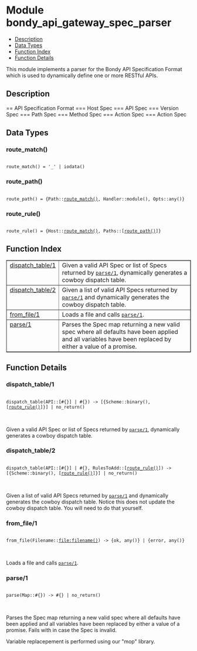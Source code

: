 

# Module bondy_api_gateway_spec_parser #
* [Description](#description)
* [Data Types](#types)
* [Function Index](#index)
* [Function Details](#functions)

This module implements a parser for the Bondy API Specification Format which
is used to dynamically define one or more RESTful APIs.

<a name="description"></a>

## Description ##
== API Specification Format
=== Host Spec
=== API Spec
=== Version Spec
=== Path Spec
=== Method Spec
=== Action Spec
=== Action Spec
<a name="types"></a>

## Data Types ##




### <a name="type-route_match">route_match()</a> ###


<pre><code>
route_match() = '_' | iodata()
</code></pre>




### <a name="type-route_path">route_path()</a> ###


<pre><code>
route_path() = {Path::<a href="#type-route_match">route_match()</a>, Handler::module(), Opts::any()}
</code></pre>




### <a name="type-route_rule">route_rule()</a> ###


<pre><code>
route_rule() = {Host::<a href="#type-route_match">route_match()</a>, Paths::[<a href="#type-route_path">route_path()</a>]}
</code></pre>

<a name="index"></a>

## Function Index ##


<table width="100%" border="1" cellspacing="0" cellpadding="2" summary="function index"><tr><td valign="top"><a href="#dispatch_table-1">dispatch_table/1</a></td><td>
Given a valid API Spec or list of Specs returned by <a href="#parse-1"><code>parse/1</code></a>,
dynamically generates a cowboy dispatch table.</td></tr><tr><td valign="top"><a href="#dispatch_table-2">dispatch_table/2</a></td><td>
Given a list of valid API Specs returned by <a href="#parse-1"><code>parse/1</code></a> and
dynamically generates the cowboy dispatch table.</td></tr><tr><td valign="top"><a href="#from_file-1">from_file/1</a></td><td>
Loads a file and calls <a href="#parse-1"><code>parse/1</code></a>.</td></tr><tr><td valign="top"><a href="#parse-1">parse/1</a></td><td>
Parses the Spec map returning a new valid spec where all defaults have been
applied and all variables have been replaced by either a value of a promise.</td></tr></table>


<a name="functions"></a>

## Function Details ##

<a name="dispatch_table-1"></a>

### dispatch_table/1 ###

<pre><code>
dispatch_table(API::[#{}] | #{}) -&gt; [{Scheme::binary(), [<a href="#type-route_rule">route_rule()</a>]}] | no_return()
</code></pre>
<br />

Given a valid API Spec or list of Specs returned by [`parse/1`](#parse-1),
dynamically generates a cowboy dispatch table.

<a name="dispatch_table-2"></a>

### dispatch_table/2 ###

<pre><code>
dispatch_table(API::[#{}] | #{}, RulesToAdd::[<a href="#type-route_rule">route_rule()</a>]) -&gt; [{Scheme::binary(), [<a href="#type-route_rule">route_rule()</a>]}] | no_return()
</code></pre>
<br />

Given a list of valid API Specs returned by [`parse/1`](#parse-1) and
dynamically generates the cowboy dispatch table.
Notice this does not update the cowboy dispatch table. You will need to do
that yourself.

<a name="from_file-1"></a>

### from_file/1 ###

<pre><code>
from_file(Filename::<a href="file.md#type-filename">file:filename()</a>) -&gt; {ok, any()} | {error, any()}
</code></pre>
<br />

Loads a file and calls [`parse/1`](#parse-1).

<a name="parse-1"></a>

### parse/1 ###

<pre><code>
parse(Map::#{}) -&gt; #{} | no_return()
</code></pre>
<br />

Parses the Spec map returning a new valid spec where all defaults have been
applied and all variables have been replaced by either a value of a promise.
Fails with in case the Spec is invalid.

Variable replacepement is performed using our "mop" library.

